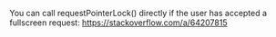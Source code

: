 
You can call requestPointerLock() directly if the user has accepted a fullscreen request:
https://stackoverflow.com/a/64207815